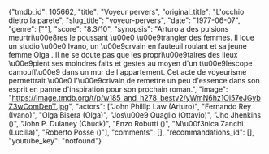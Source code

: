 {"tmdb_id": 105662, "title": "Voyeur pervers", "original_title": "L'occhio dietro la parete", "slug_title": "voyeur-pervers", "date": "1977-06-07", "genre": [""], "score": "8.3/10", "synopsis": "Arturo a des pulsions meurtri\u00e8res le poussant \u00e0 \u00e9trangler des femmes. Il loue un studio \u00e0 Ivano, un \u00e9crvain en fauteuil roulant et sa jeune femme Olga . Il ne se doute pas que les propri\u00e9taires des lieux \u00e9pient ses moindres faits et gestes au moyen d'un t\u00e9lescope camoufl\u00e9 dans un mur de l'appartement. Cet acte de voyeurisme permettrait \u00e0 l'\u00e9crivain de remettre un peu d'essence dans son esprit en panne d'inspiration pour son prochain roman.", "image": "https://image.tmdb.org/t/p/w185_and_h278_bestv2/yWmN6hz1Oi57eJGybZ3wComDenT.jpg", "actors": ["John Phillip Law (Arturo)", "Fernando Rey (Ivano)", "Olga Bisera (Olga)", "Jos\u00e9 Quaglio (Ottavio)", "Jho Jhenkins ()", "John P. Dulaney (Chuck)", "Enzo Robutti ()", "M\u00f3nica Zanchi (Lucilla)", "Roberto Posse ()"], "comments": [], "recommandations_id": [], "youtube_key": "notfound"}